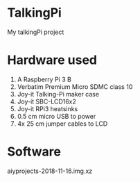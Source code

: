 # TalkingPi
My talkingPi project

# Hardware used
1. A Raspberry Pi 3 B
2. Verbatim Premium Micro SDMC class 10
3. Joy-it Talking-Pi maker case
4. Joy-it SBC-LCD16x2
5. Joy-it RPi3 heatsinks
6. 0.5 cm micro USB to power
7. 4x 25 cm jumper cables to LCD

# Software
aiyprojects-2018-11-16.img.xz
